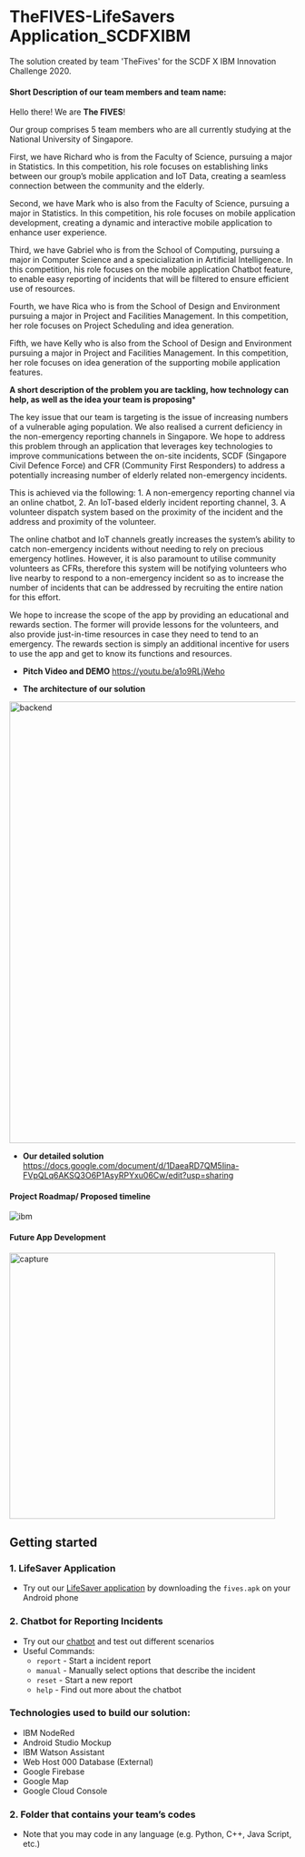 # TheFIVES-LifeSavers Application_SCDFXIBM
The solution created by team 'TheFives' for the SCDF X IBM Innovation Challenge 2020.



#### Short Description of our team members and team name: 

Hello there! We are **The FIVES**!

Our group comprises 5 team members who are all currently studying at the National University of Singapore. 

First, we have Richard who is from the Faculty of Science, pursuing a major in Statistics. In this competition, his role focuses on establishing links between our group’s mobile application and IoT Data, creating a seamless connection between the community and the elderly. 

Second, we have Mark who is also from the Faculty of Science, pursuing a major in Statistics. In this competition, his role focuses on mobile application development, creating a dynamic and interactive mobile application to enhance user experience.

Third, we have Gabriel who is from the School of Computing, pursuing a major in Computer Science and a specicialization in Artificial Intelligence. In this competition, his role focuses on the mobile application Chatbot feature, to enable easy reporting of incidents that will be filtered to ensure efficient use of resources.

Fourth, we have Rica who is from the School of Design and Environment pursuing a major in Project and Facilities Management. In this competition, her role focuses on Project Scheduling and idea generation. 

Fifth, we have Kelly who is also from the School of Design and Environment pursuing a major in Project and Facilities Management. In this competition, her role focuses on idea generation of the supporting mobile application features.


 **A short description of the problem you are tackling, how technology can help, as well as the idea your team is proposing***

The key issue that our team is targeting is the issue of increasing numbers of a vulnerable aging population. We also realised a current deficiency in the non-emergency reporting channels in Singapore. We hope to address this problem through an application that leverages key technologies to improve communications between the on-site incidents, SCDF (Singapore Civil Defence Force) and CFR (Community First Responders) to address a potentially increasing number of elderly related non-emergency incidents. 

This is achieved via the following: 1. A non-emergency reporting channel via an online chatbot, 2. An IoT-based elderly incident reporting channel, 3. A volunteer dispatch system based on the proximity of the incident and the address and proximity of the volunteer. 

The online chatbot and IoT channels greatly increases the system’s ability to catch non-emergency incidents without needing to rely on precious emergency hotlines. However, it is also paramount to utilise community volunteers as CFRs, therefore this system will be notifying volunteers who live nearby to respond to a non-emergency incident so as to increase the number of incidents that can be addressed by recruiting the entire nation for this effort.

We hope to increase the scope of the app by providing an educational and rewards section. The former will provide lessons for the volunteers, and also provide just-in-time resources in case they need to tend to an emergency. The rewards section is simply an additional incentive for users to use the app and get to know its functions and resources.

  - **Pitch Video and DEMO**
  https://youtu.be/a1o9RLjWeho
  
  - **The architecture of our solution**
  <img width="777" alt="backend" src="https://user-images.githubusercontent.com/65336993/84590306-014ee180-ae68-11ea-9a87-d82200947e81.PNG">
  
  - **Our detailed solution**
  https://docs.google.com/document/d/1DaeaRD7QM5Iina-FVpQLq6AKSQ3O6P1AsyRPYxu06Cw/edit?usp=sharing 
  
 #### Project Roadmap/ Proposed timeline
 ![ibm](https://user-images.githubusercontent.com/65336993/84586273-a8bd1b80-ae4a-11ea-8168-281d061ab0bb.png)
 
#### Future App Development
<img width="468" alt="capture" src="https://user-images.githubusercontent.com/65336993/84589305-28091a00-ae60-11ea-8dae-282301bf8b85.PNG">
  
## Getting started
### 1. LifeSaver Application
- Try out our [LifeSaver application](https://github.com/gabrielseow/TheFives-LifeSaverApplication_SCDFXIBM/tree/master/application) by downloading the `fives.apk` on your Android phone

### 2. Chatbot for Reporting Incidents
- Try out our [chatbot](https://web-chat.global.assistant.watson.cloud.ibm.com/preview.html?region=jp-tok&integrationID=93b52ca0-5dc3-451d-92cc-ba2473c9a349&serviceInstanceID=7747de76-677a-46c2-a07a-50644c619be2) and test out different scenarios
- Useful Commands:
    - `report`  - Start a incident report
    - `manual`  - Manually select options that describe the incident
    - `reset`   - Start a new report
    - `help`    - Find out more about the chatbot
  
### Technologies used to build our solution:
- IBM NodeRed
- Android Studio Mockup
- IBM Watson Assistant
- Web Host 000 Database (External)
- Google Firebase
- Google Map
- Google Cloud Console

### 2. Folder that contains your team’s codes
  - Note that you may code in any language (e.g. Python, C++, Java Script, etc.)



